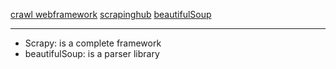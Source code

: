 [crawl webframework](https://scrapy.org/)
[scrapinghub](https://www.scrapinghub.com/)
[beautifulSoup](https://www.crummy.com/software/BeautifulSoup/bs4/doc/)

***
- Scrapy: is a complete framework
- beautifulSoup: is a parser library